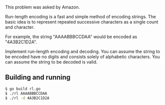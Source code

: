 This problem was asked by Amazon.

Run-length encoding is a fast and simple method of encoding strings. The
basic idea is to represent repeated successive characters as a single
count and character.

For example, the string "AAAABBBCCDAA" would be encoded as "4A3B2C1D2A".

Implement run-length encoding and decoding. You can assume the string to
be encoded have no digits and consists solely of alphabetic characters.
You can assume the string to be decoded is valid.

## Building and running

```sh
$ go build rl.go
$ ./rl AAAABBBCCDAA
$ ./rl -d 4A3B2C1D2A
```
